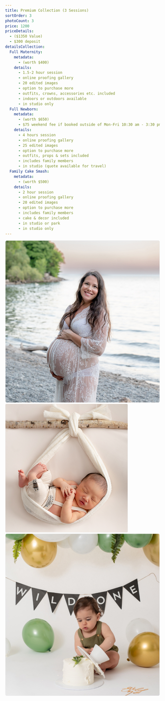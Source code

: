 ```yaml
---
title: Premium Collection (3 Sessions)
sortOrder: 3
photoCount: 3
price: 1200
priceDetails: 
  - ($1350 Value)
  - $300 deposit
detailsCollection:
  Full Maternity:
    metadata:
      - (worth $400)
    details:
      - 1.5-2 hour session
      - online proofing gallery
      - 20 edited images 
      - option to purchase more
      - outfits, crowns, accessories etc. included
      - indoors or outdoors available
      - in studio only
  Full Newborn:
    metadata:
      - (worth $650)
      - $75 weekend fee if booked outside of Mon-Fri 10:30 am - 3:30 pm
    details:
      - 4 hours session
      - online proofing gallery
      - 25 edited images 
      - option to purchase more
      - outfits, props & sets included
      - includes family members
      - in studio (quote available for travel)
  Family Cake Smash:
    metadata:
      - (worth $500)
    details:
      - 2 hour session
      - online proofing gallery
      - 20 edited images 
      - option to purchase more
      - includes family members
      - cake & decor included
      - in studio or park
      - in studio only
---
```

![Pregnant woman On Beach](../../assets/pregoOnBeach.jpg)
![Baby In Sling](../../assets/BabyInSling.png)
![Wild One](../../assets/wildOne.jpg)
